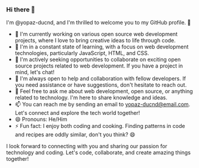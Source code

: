 ### Hi there 👋

I'm @yopaz-ducnd, and I'm thrilled to welcome you to my GitHub profile. 🚀

- 🔭 I'm currently working on various open source web development projects, where I love to bring creative ideas to life through code.
- 🌱 I'm in a constant state of learning, with a focus on web development technologies, particularly JavaScript, HTML, and CSS.
- 👯 I'm actively seeking opportunities to collaborate on exciting open source projects related to web development. If you have a project in mind, let's chat!
- 🤔 I'm always open to help and collaboration with fellow developers. If you need assistance or have suggestions, don't hesitate to reach out.
- 💬 Feel free to ask me about web development, open source, or anything related to technology. I'm here to share knowledge and ideas.
- 📫 You can reach me by sending an email to yopaz-ducnd@email.com. Let's connect and explore the tech world together!
- 😄 Pronouns: He/Him
- ⚡ Fun fact: I enjoy both coding and cooking. Finding patterns in code and recipes are oddly similar, don't you think? 😄

I look forward to connecting with you and sharing our passion for technology and coding. Let's code, collaborate, and create amazing things together!
